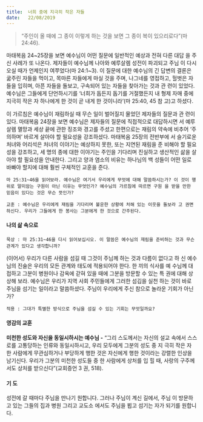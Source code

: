 ```yaml
---
title:  너희 중에 지극히 작은 자들
date:   22/08/2019
---
```


> <p></p>
> “주인이 올 때에 그 종이 이렇게 하는 것을 보면 그 종이 복이 있으리로다”(마 24:46).

마태복음 24~25장을 보면 예수님이 어떤 질문에 일반적인 예상과 전혀 다른 대답
을 주신 사례가 또 나온다. 제자들이 예수님께 나아와 예루살렘 성전이 파괴되고 주님
이 다시 오실 때가 언제인지 여쭈었다(마 24:1~3). 이 질문에 대한 예수님의 긴 답변의
결론은 굶주린 자들을 먹이고, 목마른 자들에게 마실 것을 주며, 나그네를 영접하고,
헐벗은 자들을 입히며, 아픈 자들을 돌보고, 구속되어 있는 자들을 찾아가는 것과 관
련이 있었다. 예수님은 그들에게 단언하시기를 ‘너희가 돕든지 돕기를 거절했든지 내
형제 자매 중에 지극히 작은 자 하나에게 한 것이 곧 내게 한 것이니라’(마 25:40, 45 참
고)고 하셨다.

이 가르침은 예수님이 재림하실 때 무슨 일이 벌어질지 물었던 제자들의 질문과 관
련이 있다. 마태복음 24장을 보면 예수님은 제자들의 질문에 직접적으로 대답하시면
서 예루살렘 멸망과 세상 끝에 관한 징조와 경고를 주셨고 한편으로는 재림의 약속에
비추어 ‘주의하며’ 바르게 살아야 할 필요성을 강조하셨다. 마태복음 25장의 전반부에
서 슬기로운 처녀와 어리석은 처녀의 이야기는 예상하지 못한, 또는 지연된 재림을 준
비해야 할 필요성을 강조하고, 세 명의 종에 대한 이야기는 주인을 기다리며 진실하고
생산적인 삶을 살아야 할 필요성을 안내한다. 그리고 양과 염소의 비유는 하나님의 백
성들이 어떤 일로 바빠야 할지에 대해 훨씬 구체적인 교훈을 준다.

`마 25:31~46을 읽어보라. 예수님은 여기서 우리에게 무엇에 대해 말씀하시는가? 이
것이 행위로 말미암는 구원이 아닌 이유는 무엇인가? 예수님의 가르침에 따르면 구원
을 받을 만한 믿음이 있다는 것은 무슨 뜻인가?`

`교훈 : 예수님은 우리에게 재림을 기다리며 불운한 상황에 처해 있는 이웃을 돌보라
고 권면하신다. 우리가 그들에게 한 봉사는 그분에게 한 것으로 간주된다.`

#### 나의 삶 속으로

`묵상 : 마 25:31~46을 다시 읽어보십시오. 이 말씀은 예수님의 재림을 준비하는 것과
무슨 관계가 있다고 생각합니까?`

(이어서) 우리가 다른 사람을 섬길 때 그것이 주님께 하는 것과 다름이 없다고 하
신 예수님의 진술은 우리의 모든 관계와 태도에 적용되어야 한다. 한 끼의 식사를 예
수님께 대접하고 그분이 병원이나 감옥에 갇혀 있을 때에 그분을 방문할 수 있는 특
권에 대해 상상해 보라. 예수님은 우리가 지역 사회 주민들에게 그러한 섬김을 실천
하는 것이 바로 주님을 섬기는 일이라고 말씀하셨다. 주님이 우리에게 주신 참으로
놀라운 기회가 아닌가?

`적용 : 그대가 특별한 방식으로 주님을 섬길 수 있는 기회는 무엇일까요?`

#### 영감의 교훈

**미천한 성도와 자신을 동일시하시는 예수님 -** “그리
스도께서는 자신의 설교 속에서 스스로를 고통당하는
인류와 동일시하시고, 우리 모두에게 그분의 성도 중 지
극히 작은 자 한 사람에게 무관심하거나 부당하게 행한
것은 자신에게 행한 것이라는 강렬한 인상을 남기신다.
우리가 그분의 미천한 성도들 중 한 사람에게 상처를 입
힐 때, 사랑의 구주께서도 상처를 받으신다”(교회증언 3
권, 518).

#### 기 도

성전에 갈 때마다 주님을
만나기 원합니다. 그러나
주님이 계신 길에서, 주님
이 방문하고 있는 그들의
집과 병원 그리고 교도소
에서도 주님을 뵙고 섬기는
자가 되기를 원합니다.

